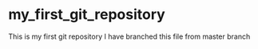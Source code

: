 # my_first_git_repository
This is my first git repository
I have branched this file from master branch
